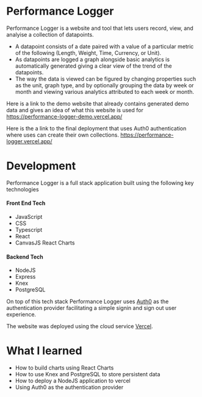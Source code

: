 # Performance Logger
Performance Logger is a website and tool that lets users record, view, and analyise a collection of datapoints.
* A datapoint consists of a date paired with a value of a particular metric of the following (Length, Weight, Time, Currency, or Unit).
* As datapoints are logged a graph alongside basic analytics is automatically generated giving a clear view of the trend of the datapoints.
* The way the data is viewed can be figured by changing properties such as the unit, graph type, and by optionally grouping the data by week or month and viewing various analytics attributed to each week or month.

Here is a link to the demo website that already contains generated demo data and gives an idea of what this website is used for\
https://performance-logger-demo.vercel.app/

Here is the a link to the final deployment that uses Auth0 authentication where uses can create their own collections.
https://performance-logger.vercel.app/


# Development
Performance Logger is a full stack application built using the following key technologies
#### Front End Tech
* JavaScript
* CSS
* Typescript
* React
* CanvasJS React Charts

#### Backend Tech
* NodeJS
* Express
* Knex
* PostgreSQL

On top of this tech stack Performance Logger uses [Auth0](https://auth0.com/) as the authentication provider facilitating a simple signin and sign out user experience.

The website was deployed using the cloud service [Vercel](https://vercel.com/).

# What I learned
* How to build charts using React Charts
* How to use Knex and PostgreSQL to store persistent data
* How to deploy a NodeJS application to vercel
* Using Auth0 as the authentication provider
